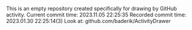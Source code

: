 This is an empty repository created specifically for drawing by GitHub activity.
Current commit time: 2023.11.05 22:25:35
Recorded commit time: 2023.01.30 22:25:14(3)
Look at: github.com/baderik/ActivityDrawer
